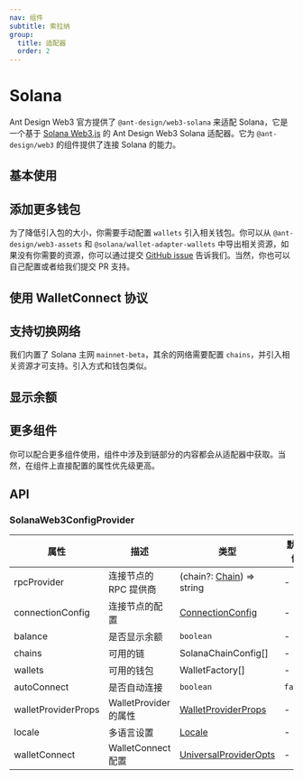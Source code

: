 ```yaml
---
nav: 组件
subtitle: 索拉纳
group:
  title: 适配器
  order: 2
---
```


# Solana

Ant Design Web3 官方提供了 `@ant-design/web3-solana` 来适配 Solana，它是一个基于 [Solana Web3.js](https://solana-labs.github.io/solana-web3.js/) 的 Ant Design Web3 Solana 适配器。它为 `@ant-design/web3` 的组件提供了连接 Solana 的能力。

## 基本使用

<code src="./demos/basic.tsx"></code>

## 添加更多钱包

为了降低引入包的大小，你需要手动配置 `wallets` 引入相关钱包。你可以从 `@ant-design/web3-assets` 和 `@solana/wallet-adapter-wallets` 中导出相关资源，如果没有你需要的资源，你可以通过提交 [GitHub issue](https://github.com/ant-design/ant-design-web3/issues) 告诉我们。当然，你也可以自己配置或者给我们提交 PR 支持。

<code src="./demos/more-wallets.tsx"></code>

## 使用 WalletConnect 协议

<code src="./demos/wallet-connect.tsx"></code>

## 支持切换网络

我们内置了 Solana 主网 `mainnet-beta`，其余的网络需要配置 `chains`，并引入相关资源才可支持。引入方式和钱包类似。

<code src="./demos/networks.tsx"></code>

## 显示余额

<code src="./demos/balance.tsx"></code>

## 更多组件

你可以配合更多组件使用，组件中涉及到链部分的内容都会从适配器中获取。当然，在组件上直接配置的属性优先级更高。

<code src="./demos/more-components.tsx"></code>

## API

### SolanaWeb3ConfigProvider

| 属性 | 描述 | 类型 | 默认值 | 版本 |
| --- | --- | --- | --- | --- |
| rpcProvider | 连接节点的 RPC 提供商 | (chain?: [Chain](./types#chain)) => string | - | - |
| connectionConfig | 连接节点的配置 | [ConnectionConfig](https://solana-labs.github.io/solana-web3.js/types/ConnectionConfig.html) | - | - |
| balance | 是否显示余额 | `boolean` | - | - |
| chains | 可用的链 | SolanaChainConfig\[\] | - | - |
| wallets | 可用的钱包 | WalletFactory\[\] | - | - |
| autoConnect | 是否自动连接 | `boolean` | `false` | - |
| walletProviderProps | WalletProvider 的属性 | [WalletProviderProps](https://github.com/solana-labs/wallet-adapter/blob/master/packages/core/react/src/WalletProvider.tsx#L17) | - | - |
| locale | 多语言设置 | [Locale](https://github.com/ant-design/ant-design-web3/blob/main/packages/common/src/locale/zh_CN.ts) | - | - |
| walletConnect | WalletConnect 配置 | [UniversalProviderOpts](https://github.com/WalletConnect/walletconnect-monorepo/blob/v2.0/providers/universal-provider/src/types/misc.ts#L9) | - | - |
